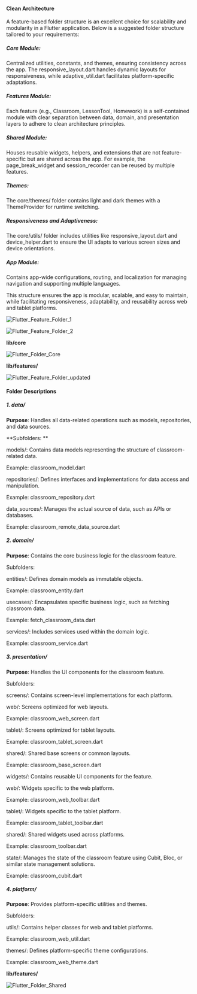 
#### Clean Architecture

A feature-based folder structure is an excellent choice for scalability and modularity in a Flutter application. Below is a suggested folder structure tailored to your requirements:

##### Core Module:

Centralized utilities, constants, and themes, ensuring consistency across the app. The responsive_layout.dart handles dynamic layouts for responsiveness, while adaptive_util.dart facilitates platform-specific adaptations.

##### Features Module:

Each feature (e.g., Classroom, LessonTool, Homework) is a self-contained module with clear separation between data, domain, and presentation layers to adhere to clean architecture principles.

##### Shared Module:

Houses reusable widgets, helpers, and extensions that are not feature-specific but are shared across the app. For example, the page_break_widget and session_recorder can be reused by multiple features.

##### Themes:

The core/themes/ folder contains light and dark themes with a ThemeProvider for runtime switching.

##### Responsiveness and Adaptiveness:

The core/utils/ folder includes utilities like responsive_layout.dart and device_helper.dart to ensure the UI adapts to various screen sizes and device orientations.

##### App Module:

Contains app-wide configurations, routing, and localization for managing navigation and supporting multiple languages.

This structure ensures the app is modular, scalable, and easy to maintain, while facilitating responsiveness, adaptability, and reusability across web and tablet platforms.

![Flutter_Feature_Folder_1](https://github.com/user-attachments/assets/58688da4-d0b2-423a-9842-892b6cc6b62d)

![Flutter_Feature_Folder_2](https://github.com/user-attachments/assets/b8ac05a2-c168-4630-8b27-03767acfcc64)




**lib/core**

![Flutter_Folder_Core](https://github.com/user-attachments/assets/61a65fa7-9a31-4dde-97c2-0f999b7cf0e9)


**lib/features/**

![Flutter_Feature_Folder_updated](https://github.com/user-attachments/assets/f264543d-665f-42a3-bc1f-3aeb4e9f823f)



#### Folder Descriptions

##### 1. data/

**Purpose**: Handles all data-related operations such as models, repositories, and data sources.

**Subfolders:
**

models/: Contains data models representing the structure of classroom-related data.

Example: classroom_model.dart

repositories/: Defines interfaces and implementations for data access and manipulation.

Example: classroom_repository.dart

data_sources/: Manages the actual source of data, such as APIs or databases.

Example: classroom_remote_data_source.dart

##### 2. domain/

**Purpose**: Contains the core business logic for the classroom feature.

Subfolders:

entities/: Defines domain models as immutable objects.

Example: classroom_entity.dart

usecases/: Encapsulates specific business logic, such as fetching classroom data.

Example: fetch_classroom_data.dart

services/: Includes services used within the domain logic.

Example: classroom_service.dart

##### 3. presentation/

**Purpose**: Handles the UI components for the classroom feature.

Subfolders:

screens/: Contains screen-level implementations for each platform.

web/: Screens optimized for web layouts.

Example: classroom_web_screen.dart

tablet/: Screens optimized for tablet layouts.

Example: classroom_tablet_screen.dart

shared/: Shared base screens or common layouts.

Example: classroom_base_screen.dart

widgets/: Contains reusable UI components for the feature.

web/: Widgets specific to the web platform.

Example: classroom_web_toolbar.dart

tablet/: Widgets specific to the tablet platform.

Example: classroom_tablet_toolbar.dart

shared/: Shared widgets used across platforms.

Example: classroom_toolbar.dart

state/: Manages the state of the classroom feature using Cubit, Bloc, or similar state management solutions.

Example: classroom_cubit.dart

##### 4. platform/

**Purpose**: Provides platform-specific utilities and themes.

Subfolders:

utils/: Contains helper classes for web and tablet platforms.

Example: classroom_web_util.dart

themes/: Defines platform-specific theme configurations.

Example: classroom_web_theme.dart



**lib/features/**

![Flutter_Folder_Shared](https://github.com/user-attachments/assets/90cdde22-9f5e-46fb-a93e-7cbd510ddeef)



